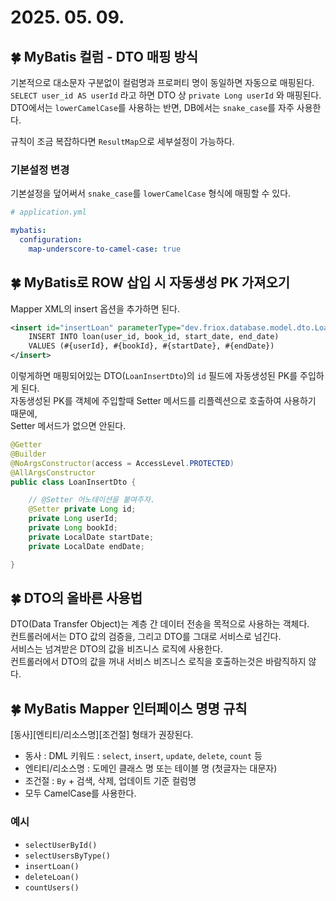 # 2025. 05. 09.

## 🍀 MyBatis 컬럼 - DTO 매핑 방식
기본적으로 대소문자 구분없이 컬럼명과 프로퍼티 명이 동일하면 자동으로 매핑된다.  
`SELECT user_id AS userId` 라고 하면 DTO 상 `private Long userId` 와 매핑된다.  
DTO에서는 `lowerCamelCase`를 사용하는 반면, DB에서는 `snake_case`를 자주 사용한다.

규칙이 조금 복잡하다면 `ResultMap`으로 세부설정이 가능하다.

### 기본설정 변경
기본설정을 덮어써서 `snake_case`를 `lowerCamelCase` 형식에 매핑할 수 있다.
```yml
# application.yml

mybatis:
  configuration:
    map-underscore-to-camel-case: true
```

## 🍀 MyBatis로 ROW 삽입 시 자동생성 PK 가져오기
Mapper XML의 insert 옵션을 추가하면 된다.  
```xml
<insert id="insertLoan" parameterType="dev.friox.database.model.dto.LoanInsertDto" useGeneratedKeys="true" keyProperty="id">
    INSERT INTO loan(user_id, book_id, start_date, end_date)
    VALUES (#{userId}, #{bookId}, #{startDate}, #{endDate})
</insert>
```
이렇게하면 매핑되어있는 DTO(`LoanInsertDto`)의 `id` 필드에 자동생성된 PK를 주입하게 된다.  
자동생성된 PK를 객체에 주입할때 Setter 메서드를 리플렉션으로 호출하여 사용하기 때문에,  
Setter 메서드가 없으면 안된다.
```java
@Getter
@Builder
@NoArgsConstructor(access = AccessLevel.PROTECTED)
@AllArgsConstructor
public class LoanInsertDto {

    // @Setter 어노테이션을 붙여주자.
    @Setter private Long id;
    private Long userId;
    private Long bookId;
    private LocalDate startDate;
    private LocalDate endDate;

}
```

## 🍀 DTO의 올바른 사용법
DTO(Data Transfer Object)는 계층 간 데이터 전송을 목적으로 사용하는 객체다.  
컨트롤러에서는 DTO 값의 검증을, 그리고 DTO를 그대로 서비스로 넘긴다.  
서비스는 넘겨받은 DTO의 값을 비즈니스 로직에 사용한다.  
컨트롤러에서 DTO의 값을 꺼내 서비스 비즈니스 로직을 호출하는것은 바람직하지 않다.

## 🍀 MyBatis Mapper 인터페이스 명명 규칙
[동사][엔티티/리소스명][조건절] 형태가 권장된다.
* 동사 : DML 키워드 : `select`, `insert`, `update`, `delete`, `count` 등
* 엔티티/리소스명 : 도메인 클래스 명 또는 테이블 명 (첫글자는 대문자)
* 조건절 : `By` + 검색, 삭제, 업데이트 기준 컬럼명
* 모두 CamelCase를 사용한다.

### 예시
* `selectUserById()`
* `selectUsersByType()`
* `insertLoan()`
* `deleteLoan()`
* `countUsers()`